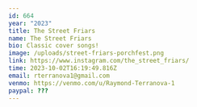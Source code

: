 ```yaml
---
id: 664
year: "2023"
title: The Street Friars
name: The Street Friars
bio: C﻿lassic cover songs!
image: /uploads/street-friars-porchfest.png
link: https://www.instagram.com/the_street_friars/
time: 2023-10-02T16:19:49.816Z
email: rterranova1@gmail.com
venmo: https://venmo.com/u/Raymond-Terranova-1
paypal: ???
---
```

